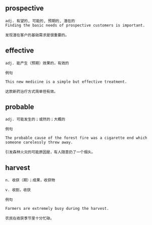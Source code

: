 ## prospective
```
adj. 有望的, 可能的, 预期的, 潜在的
Finding the basic needs of prospective customers is important.

发现潜在客户的基础需求是很重要的。
```
## effective
```
adj. 能产生（预期）效果的，有效的

例句

This new medicine is a simple but effective treatment.

这款新药治疗方式简单但有效。
```
## probable
```
adj. 可能发生的；或然的；大概的

例句

The probable cause of the forest fire was a cigarette end which someone carelessly threw away.

引发森林火灾的可能原因是，有人随意扔了一个烟头。
```
## harvest
```
n. 收获（期）；成果，收获物

v. 收割，收获

例句

Farmers are extremely busy during the harvest.

农民在收获季节里十分忙碌。
```

